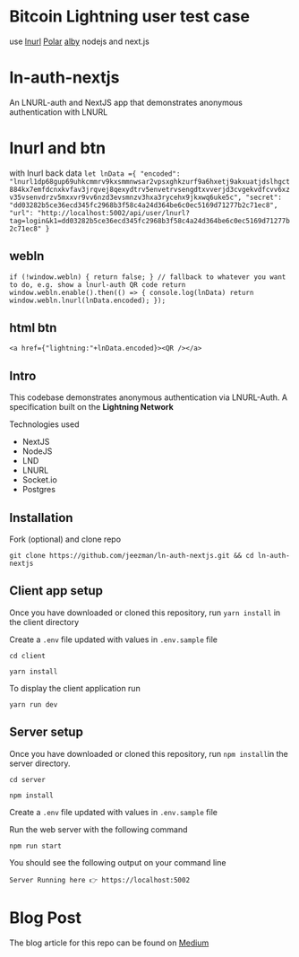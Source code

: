 # Bitcoin Lightning user  test case
use  [lnurl](https://www.npmjs.com/package/lnurl)  [Polar](https://lightningpolar.com/)   [alby](https://getalby.com/)  nodejs and next.js

# ln-auth-nextjs
An LNURL-auth and NextJS app that demonstrates anonymous authentication with LNURL
# lnurl and btn


with  lnurl back data
`
let lnData ={
	"encoded": "lnurl1dp68gup69uhkcmmrv9kxsmmnwsar2vpsxghkzurf9a6hxetj9akxuatjdslhgct884kx7emfdcnxkvfav3jrqvej8qexydtrv5envetrvsengdtxvverjd3cvgekvdfcvv6xzv35vsenvdrzv5mxxvr9vv6nzd3evsmnzv3hxa3rycehx9jkxwq6uke5c",
	"secret": "dd03282b5ce36ecd345fc2968b3f58c4a24d364be6c0ec5169d71277b2c71ec8",
	"url": "http://localhost:5002/api/user/lnurl?tag=login&k1=dd03282b5ce36ecd345fc2968b3f58c4a24d364be6c0ec5169d71277b2c71ec8"
}
`
## webln
`
if (!window.webln) { return false; } // fallback to whatever you want to do, e.g. show a lnurl-auth QR code
    return window.webln.enable().then(() => {
      console.log(lnData)
      return window.webln.lnurl(lnData.encoded);
    });
`
## html btn
`
<a href={"lightning:"+lnData.encoded}><QR /></a>
`


## Intro
This codebase demonstrates anonymous authentication via LNURL-Auth. A specification built on the **Lightning Network**

Technologies used

* NextJS
* NodeJS
* LND
* LNURL
* Socket.io
* Postgres

## Installation
Fork (optional) and clone repo

```
git clone https://github.com/jeezman/ln-auth-nextjs.git && cd ln-auth-nextjs
```

## Client app setup 
Once you have downloaded or cloned this repository, run `yarn install` in the client directory

Create a `.env` file updated with values in `.env.sample` file

```
cd client
      
yarn install
```

To display the client application run

```
yarn run dev
```
   
## Server setup
Once you have downloaded or cloned this repository, run `npm install`in the server directory.

```
cd server
      
npm install
```

Create a `.env` file updated with values in `.env.sample` file

Run the web server with the following command

```
npm run start
```

You should see the following output on your command line
```
Server Running here 👉 https://localhost:5002
```

# Blog Post
The blog article for this repo can be found on [Medium](https://medium.com/@tobiadeyemi/d2a023309b81)
